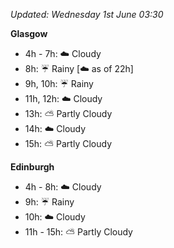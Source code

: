 *Updated: Wednesday 1st June 03:30*

**Glasgow**

* 4h - 7h: :cloud: Cloudy
* 8h: :umbrella: Rainy [:cloud: as of 22h]
* 9h, 10h: :umbrella: Rainy
* 11h, 12h: :cloud: Cloudy
* 13h: :partly_sunny: Partly Cloudy
* 14h: :cloud: Cloudy
* 15h: :partly_sunny: Partly Cloudy

**Edinburgh**

* 4h - 8h: :cloud: Cloudy
* 9h: :umbrella: Rainy
* 10h: :cloud: Cloudy
* 11h - 15h: :partly_sunny: Partly Cloudy
